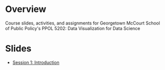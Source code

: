 # Overview 
Course slides, activities, and assignments for Georgetown McCourt School of Public Policy's PPOL 5202: Data Visualization for Data Science

# Slides

- [Session 1: Introduction](https://html-preview.github.io/?url=https://github.com/rebeccajohnson88/PPOL5202_slides_activities/blob/main/fall_2024/slides/raw/session1_introduction.html#/title-slide)
